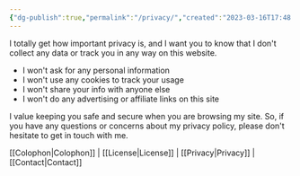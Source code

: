 ```yaml
---
{"dg-publish":true,"permalink":"/privacy/","created":"2023-03-16T17:48:14.309-04:00","updated":"2023-03-16T17:55:00.104-04:00"}
---
```


I totally get how important privacy is, and I want you to know that I don't collect any data or track you in any way on this website.

- I won't ask for any personal information
- I won't use any cookies to track your usage
- I won't share your info with anyone else
- I won't do any advertising or affiliate links on this site

I value keeping you safe and secure when you are browsing my site. So, if you have any questions or concerns about my privacy policy, please don't hesitate to get in touch with me.

[[Colophon\|Colophon]] | [[License\|License]] | [[Privacy\|Privacy]] | [[Contact\|Contact]]